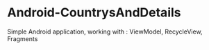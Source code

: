 # Android-CountrysAndDetails
Simple Android application, working with : ViewModel, RecycleView, Fragments
